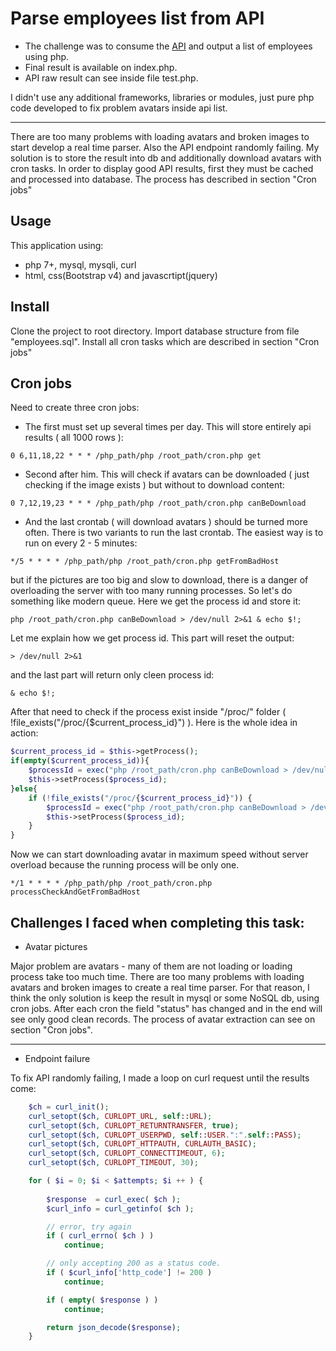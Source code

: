 # Parse employees list from API

- The challenge was to consume the [API](http://hiring.rewardgateway.net/docs/) and output a list of employees using php. 
- Final result is available on index.php. 
- API raw result can see inside file test.php.

I didn't use any additional frameworks, libraries or modules, just pure php code developed to fix problem avatars inside api list.

* * *

There are too many problems with loading avatars and broken images to start develop a real time parser. Also the API endpoint randomly failing. My solution is to store the result into db and additionally download avatars with cron tasks. In order to display good API results, first they must be cached and processed into database. The process has described in section "Cron jobs"

## Usage

This application using:

-   php 7+, mysql, mysqli, curl
-   html, css(Bootstrap v4) and javascrtipt(jquery)

## Install

Clone the project to root directory. 
Import database structure from file "employees.sql". 
Install all cron tasks which are described in section "Cron jobs"

## Cron jobs

Need to create three cron jobs:

- The first must set up several times per day. This will store entirely api results ( all 1000 rows ):
```shell
0 6,11,18,22 * * * /php_path/php /root_path/cron.php get
```
- Second after him. This will check if avatars can be downloaded ( just checking if the image exists ) but without to download content:
```shell
0 7,12,19,23 * * * /php_path/php /root_path/cron.php canBeDownload
```
- And the last crontab ( will download avatars ) should be turned more often. There is two variants to run the last crontab. The easiest way is to run on every 2 - 5 minutes:
```shell
*/5 * * * * /php_path/php /root_path/cron.php getFromBadHost
```
but if the pictures are too big and slow to download, there is a danger of overloading the server with too many running processes. So let's do something like modern queue. Here we get the process id and store it: 
```shell
php /root_path/cron.php canBeDownload > /dev/null 2>&1 & echo $!;
```
Let me explain how we get process id. This part will reset the output:
```shell
> /dev/null 2>&1 
```
and the last part will return only cleen process id:
```shell
& echo $!;
```
After that need to check if the process exist inside "/proc/" folder ( !file_exists("/proc/{$current_process_id}") ). Here is the whole idea in action:
```php
$current_process_id = $this->getProcess();	
if(empty($current_process_id)){
	$processId = exec("php /root_path/cron.php canBeDownload > /dev/null 2>&1 & echo $!;");
	$this->setProcess($process_id);					
}else{
	if (!file_exists("/proc/{$current_process_id}")) {
		$processId = exec("php /root_path/cron.php canBeDownload > /dev/null 2>&1 & echo $!;");
		$this->setProcess($process_id);	
	}
}
``` 
Now we can start downloading avatar in maximum speed without server overload because the running process will be only one.
```shell
*/1 * * * * /php_path/php /root_path/cron.php processCheckAndGetFromBadHost
```


## Challenges I faced when completing this task:

- Avatar pictures

Major problem are avatars - many of them are not loading or loading process take too much time. There are too many problems with loading avatars and broken images to create a real time parser. For that reason, I think the only solution is keep the result in mysql or some NoSQL db, using cron jobs. After each cron the field "status" has changed and in the end will see only good clean records. The process of avatar extraction can see on section "Cron jobs". 

* * *

- Endpoint failure

To fix API randomly failing, I made a loop on curl request until the results come:
```php
	$ch = curl_init();
	curl_setopt($ch, CURLOPT_URL, self::URL);
	curl_setopt($ch, CURLOPT_RETURNTRANSFER, true);
	curl_setopt($ch, CURLOPT_USERPWD, self::USER.":".self::PASS);
	curl_setopt($ch, CURLOPT_HTTPAUTH, CURLAUTH_BASIC);
	curl_setopt($ch, CURLOPT_CONNECTTIMEOUT, 6); 
	curl_setopt($ch, CURLOPT_TIMEOUT, 30);

	for ( $i = 0; $i < $attempts; $i ++ ) {
		
		$response  = curl_exec( $ch );
		$curl_info = curl_getinfo( $ch );

		// error, try again
		if ( curl_errno( $ch ) )
			continue; 

		// only accepting 200 as a status code.
		if ( $curl_info['http_code'] != 200 )
			continue; 

		if ( empty( $response ) )
			continue;

		return json_decode($response);
	} 
```
